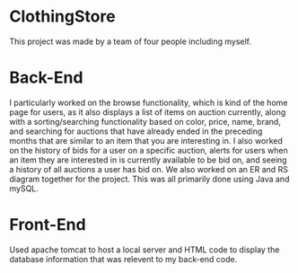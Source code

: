 # ClothingStore



This project was made by a team of four people including myself. 

# Back-End

I particularly worked on the browse functionality, which is kind of the home page for users, as it also displays a list of items on auction currently, along with a sorting/searching functionality based on color, price, name, brand, and searching for auctions that have already ended in the preceding months that are similar to an item that you are interesting in. I also worked on the history of bids for a user on a specific auction, alerts for users when an item they are interested in is currently available to be bid on, and seeing a history of all auctions a user has bid on. We also worked on an ER and RS diagram together for the project. This was all primarily done using Java and mySQL.

# Front-End

Used apache tomcat to host a local server and HTML code to display the database information that was relevent to my back-end code.
